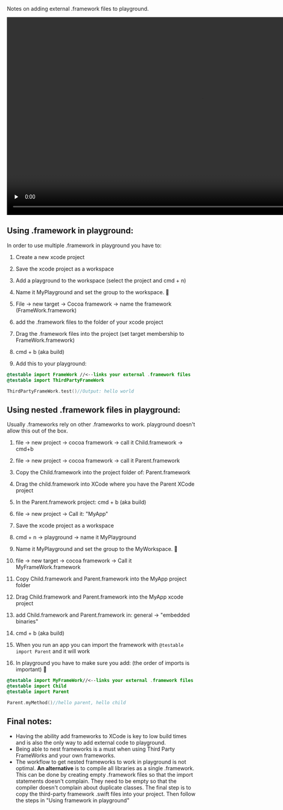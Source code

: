 Notes on adding external .framework files to playground. <!--more--> 

<video width="1034" height="524" controls="controls" type="video/mp4" autoplay loop preload="none"><source src="https://dl.dropboxusercontent.com/u/2559476/ElementPlaygroundDemo.mov"></video>


## Using .framework in playground:

In order to use multiple .framework in playground you have to: 

1. Create a new xcode project

2. Save the xcode project as a workspace

3. Add a playground to the workspace (select the project and cmd + n) 

4. Name it MyPlayground and set the group to the workspace. 🔑

5. File -> new target -> Cocoa framework -> name the framework (FrameWork.framework)

6. add the .framework files to the folder of your xcode project

7. Drag the .framework files into the project (set target membership to FrameWork.framework)

8. cmd + b (aka build)



8. Add this to your playground: 

```swift
@testable import FrameWork //<--links your external .framework files
@testable import ThirdPartyFrameWork

ThirdPartyFrameWork.test()//Output: hello world
```


## Using nested .framework files in playground:

Usually .frameworks rely on other .frameworks to work. playground doesn't allow this out of the box.

1. file -> new project -> cocoa framework -> call it Child.framework -> cmd+b

2. file -> new project -> cocoa framework -> call it Parent.framework 

3. Copy the Child.framework into the project folder of: Parent.framework 

4. Drag the child.framework into XCode where you have the Parent XCode project

5. In the Parent.framework project: cmd + b (aka build)

6. file -> new project -> Call it: "MyApp"

7. Save the xcode project as a workspace

8. cmd + n -> playground -> name it MyPlayground

9. Name it MyPlayground and set the group to the MyWorkspace. 🔑

10. file -> new target -> cocoa framework -> Call it MyFrameWork.framework   

11. Copy Child.framework and Parent.framework into the MyApp project folder

12. Drag Child.framework and Parent.framework into the MyApp xcode project

13. add Child.framework and Parent.framework in: general -> "embedded binaries" 

14. cmd + b (aka build)

15. When you run an app you can import the framework with ``@testable import Parent`` and it will work 

16. In playground you have to make sure you add: (the order of imports is important) 🔑

```swift
@testable import MyFrameWork//<--links your external .framework files
@testable import Child
@testable import Parent

Parent.myMethod()//hello parent, hello child
```

## Final notes:

- Having the ability add frameworks to XCode is key to low build times and is also the only way to add external code to playground.  
- Being able to nest frameworks is a must when using Third Party FrameWorks and your own frameworks. 
- The workflow to get nested frameworks to work in playground is not optimal. **An alternative** is to compile all libraries as a single .framework. This can be done by creating empty .framework files so that the import statements doesn't complain. They need to be empty so that the compiler doesn't complain about duplicate classes. The final step is to copy the third-party framework .swift files into your project. Then follow the steps in "Using framework in playground"